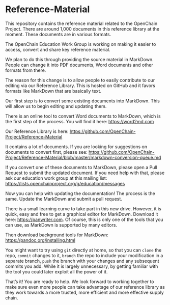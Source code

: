 # Reference-Material
This repository contains the reference material related to the OpenChain Project. There are around 1,000 documents in this reference library at the moment. These documents are in various formats.

The OpenChain Education Work Group is working on making it easier to access, convert and share key reference material.

We plan to do this through providing the source material in MarkDown. People can change it into PDF documents, Word documents and other formats from there.

The reason for this change is to allow people to easily contribute to our editing via our Reference Library. This is hosted on GitHub and it favors formats like MarkDown that are basically text.

Our first step is to convert some existing documents into MarkDown. This will allow us to begin editing and updating them.

There is an online tool to convert Word documents to MarkDown, which is the first step of the process. You will find it here:
<https://word2md.com>

Our Reference Library is here:
<https://github.com/OpenChain-Project/Reference-Material>

It contains a lot of documents. If you are looking for suggestions on documents to convert first, please see:
https://github.com/OpenChain-Project/Reference-Material/blob/master/markdown-conversion-queue.md

If you convert one of these documents to MarkDown, please open a Pull Request to submit the updated document. If you need help with that, please ask our education work group at this mailing list:
<https://lists.openchainproject.org/g/education/messages>

Now you can help with updating the documentation! The process is the same. Update the MarkDown and submit a pull request.

There is a small learning curve to take part in this new drive. However, it is quick, easy and free to get a graphical editor for MarkDown. Download it here:
<https://panwriter.com>. Of course, this is only one of the tools that you can use, as MarkDown is supported by many editors.

Then download background tools for MarkDown:
<https://pandoc.org/installing.html>

You might want to try using `git` directly at home, so that you can `clone` the repo, `commit` changes to it, `branch` the repo to include your modification in a separate branch, `push` the branch with your changes and any subsequent commits you add. While it is largely unnecessary, by getting familiar with the tool you could later exploit all the power of it.

That’s it! You are ready to help. We look forward to working together to make sure even more people can take advantage of our reference library as they work towards a more trusted, more efficient and more effective supply chain.
